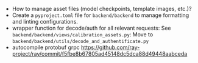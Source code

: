 

- How to manage asset files (model checkpoints, template images, etc.)?
- Create a `pyproject.toml` file for `backend/backend` to manage formatting and linting configurations.
- wrapper function for decode/auth for all relevant requests: See `backend/backend/views/calibration_assets.py`: Move to `backend/backend/utils/decode_and_authentificate.py`
- autocompile protobuf grpc  https://github.com/ray-project/ray/commit/f5fbe8b67805ad45148dc5dca88d49448aabceda
